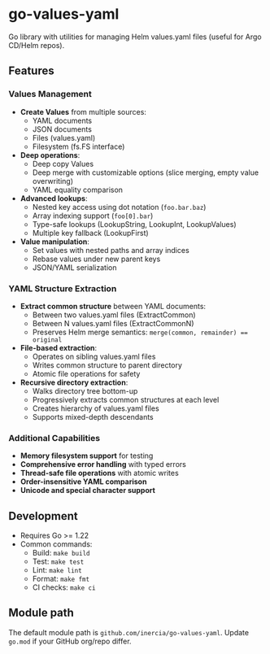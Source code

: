 # go-values-yaml

Go library with utilities for managing Helm values.yaml files (useful for Argo CD/Helm repos).

## Features

### Values Management

- **Create Values** from multiple sources:
  - YAML documents
  - JSON documents
  - Files (values.yaml)
  - Filesystem (fs.FS interface)
- **Deep operations**:
  - Deep copy Values
  - Deep merge with customizable options (slice merging, empty value overwriting)
  - YAML equality comparison
- **Advanced lookups**:
  - Nested key access using dot notation (`foo.bar.baz`)
  - Array indexing support (`foo[0].bar`)
  - Type-safe lookups (LookupString, LookupInt, LookupValues)
  - Multiple key fallback (LookupFirst)
- **Value manipulation**:
  - Set values with nested paths and array indices
  - Rebase values under new parent keys
  - JSON/YAML serialization

### YAML Structure Extraction

- **Extract common structure** between YAML documents:
  - Between two values.yaml files (ExtractCommon)
  - Between N values.yaml files (ExtractCommonN)
  - Preserves Helm merge semantics: `merge(common, remainder) == original`
- **File-based extraction**:
  - Operates on sibling values.yaml files
  - Writes common structure to parent directory
  - Atomic file operations for safety
- **Recursive directory extraction**:
  - Walks directory tree bottom-up
  - Progressively extracts common structures at each level
  - Creates hierarchy of values.yaml files
  - Supports mixed-depth descendants

### Additional Capabilities

- **Memory filesystem support** for testing
- **Comprehensive error handling** with typed errors
- **Thread-safe file operations** with atomic writes
- **Order-insensitive YAML comparison**
- **Unicode and special character support**

## Development

- Requires Go >= 1.22
- Common commands:
  - Build: `make build`
  - Test: `make test`
  - Lint: `make lint`
  - Format: `make fmt`
  - CI checks: `make ci`

## Module path

The default module path is `github.com/inercia/go-values-yaml`.
Update `go.mod` if your GitHub org/repo differ.
